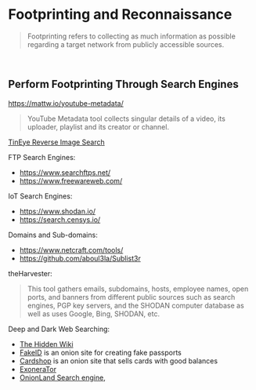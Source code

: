 # Footprinting and Reconnaissance

> Footprinting refers to collecting as much information as possible regarding a target network from publicly accessible sources.

<br>

## Perform Footprinting Through Search Engines

https://mattw.io/youtube-metadata/
> YouTube Metadata tool collects singular details of a video, its uploader, playlist and its creator or channel.

[TinEye Reverse Image Search](https://tineye.com)

FTP Search Engines:
- https://www.searchftps.net/ 
- https://www.freewareweb.com/

IoT Search Engines:
- https://www.shodan.io/
- https://search.censys.io/

Domains and Sub-domains:
- https://www.netcraft.com/tools/
- https://github.com/aboul3la/Sublist3r

theHarvester:
> This tool gathers emails, subdomains, hosts, employee names, open ports, and banners from different public sources such as search engines, PGP key servers, and the SHODAN computer database as well as uses Google, Bing, SHODAN, etc.

Deep and Dark Web Searching:
- [The Hidden Wiki](http://zqktlwiuavvvqqt4ybvgvi7tyo4hjl5xgfuvpdf6otjiycgwqbym2qad.onion/wiki)
- [FakeID](http://ymvhtqya23wqpez63gyc3ke4svju3mqsby2awnhd3bk2e65izt7baqad.onion) is an onion site for creating fake passports
- [Cardshop](http://s57divisqlcjtsyutxjz2ww77vlbwpxgodtijcsrgsuts4js5hnxkhqd.onion) is an onion site that sells cards with good balances
- [ExoneraTor](https://metrics.torproject.org)
- [OnionLand Search engine](https://onionlandsearchengine.com),




